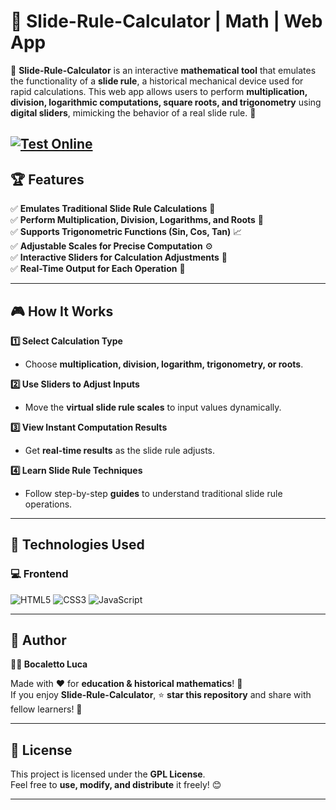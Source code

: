 # 📏 Slide-Rule-Calculator | Math | Web App  

🚀 **Slide-Rule-Calculator** is an interactive **mathematical tool** that emulates the functionality of a **slide rule**, a historical mechanical device used for rapid calculations. This web app allows users to perform **multiplication, division, logarithmic computations, square roots, and trigonometry** using **digital sliders**, mimicking the behavior of a real slide rule. 🧮  

[![Test Online](https://img.shields.io/badge/Test%20Online-Click%20Here-brightgreen?style=for-the-badge)](https://bocaletto-luca.github.io/Slide-Rule-Calculator/)
---

## 🏆 Features  

✅ **Emulates Traditional Slide Rule Calculations** 🔢  
✅ **Perform Multiplication, Division, Logarithms, and Roots** 📜  
✅ **Supports Trigonometric Functions (Sin, Cos, Tan)** 📈  
✅ **Adjustable Scales for Precise Computation** ⚙️  
✅ **Interactive Sliders for Calculation Adjustments** 🔄  
✅ **Real-Time Output for Each Operation** 🎯  

---

## 🎮 How It Works  

**1️⃣ Select Calculation Type**  
   - Choose **multiplication, division, logarithm, trigonometry, or roots**.  

**2️⃣ Use Sliders to Adjust Inputs**  
   - Move the **virtual slide rule scales** to input values dynamically.  

**3️⃣ View Instant Computation Results**  
   - Get **real-time results** as the slide rule adjusts.  

**4️⃣ Learn Slide Rule Techniques**  
   - Follow step-by-step **guides** to understand traditional slide rule operations.  

---

## 🔗 Technologies Used  

### 💻 **Frontend**  

![HTML5](https://img.shields.io/badge/HTML5-%23E34F26.svg?&style=flat&logo=html5&logoColor=white)
![CSS3](https://img.shields.io/badge/CSS3-%231572B6.svg?&style=flat&logo=css3&logoColor=white)
![JavaScript](https://img.shields.io/badge/JavaScript-%23F7DF1E.svg?&style=flat&logo=javascript&logoColor=black)

---

## 📜 Author  

**👨‍💻 Bocaletto Luca**  

Made with ❤️ for **education & historical mathematics**! 🧮  
If you enjoy **Slide-Rule-Calculator**, ⭐ **star this repository** and share with fellow learners! 🚀  

---

## 🔗 License  

This project is licensed under the **GPL License**.  
Feel free to **use, modify, and distribute** it freely! 😊  

---
